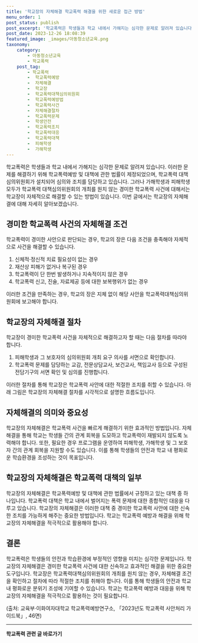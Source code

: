 ```yaml
---
title: '학교장의 자체해결 학교폭력 해결을 위한 새로운 접근 방법'
menu_order: 1
post_status: publish
post_excerpt: '학교폭력은 학생들과 학교 내에서 가해지는 심각한 문제로 알려져 있습니다. 이러한 문제를 해결하기 위해 학교폭력예방 및 대책에 관한 법률이 제정되었으며, 학교폭력 대책심의위원회가 설치되어 심의와 조치를 담당하고 있습니다. 그러나 가해학생과 피해학생 모두가 학교폭력 대책심의위원회의 개최를 원치 않는 경미한 학교폭력 사건에 대해서는 학교장이 자체적으로 해결할 수 있는 방법이 있습니다. 이번 글에서는 학교장의 자체해결에 대해 자세히 알아보겠습니다.'
post_date: 2023-12-26 18:08:39
featured_image: _images/아동청소년교육.png
taxonomy:
    category:
        - 아동청소년교육
        - 학교폭력
    post_tag:
        - 학교폭력
        -  학교폭력예방
        -  자체해결
        -  학교장
        -  학교폭력대책심의위원회
        -  학교폭력예방법
        -  학교폭력사건
        -  자체해결절차
        -  학교폭력문제
        -  학생안전
        -  학교폭력조치
        -  학교폭력대응
        -  학교폭력대책
        -  피해학생
        -  가해학생
---
```



학교폭력은 학생들과 학교 내에서 가해지는 심각한 문제로 알려져 있습니다. 이러한 문제를 해결하기 위해 학교폭력예방 및 대책에 관한 법률이 제정되었으며, 학교폭력 대책심의위원회가 설치되어 심의와 조치를 담당하고 있습니다. 그러나 가해학생과 피해학생 모두가 학교폭력 대책심의위원회의 개최를 원치 않는 경미한 학교폭력 사건에 대해서는 학교장이 자체적으로 해결할 수 있는 방법이 있습니다. 이번 글에서는 학교장의 자체해결에 대해 자세히 알아보겠습니다.

## 경미한 학교폭력 사건의 자체해결 조건

학교폭력이 경미한 사안으로 판단되는 경우, 학교의 장은 다음 조건을 충족해야 자체적으로 사건을 해결할 수 있습니다.

1. 신체적·정신적 치료 필요성이 없는 경우
2. 재산상 피해가 없거나 복구된 경우
3. 학교폭력이 단 한번 발생하거나 지속적이지 않은 경우
4. 학교폭력 신고, 진술, 자료제공 등에 대한 보복행위가 없는 경우

이러한 조건을 만족하는 경우, 학교의 장은 지체 없이 해당 사안을 학교폭력대책심의위원회에 보고해야 합니다.

## 학교장의 자체해결 절차

학교장이 경미한 학교폭력 사건을 자체적으로 해결하고자 할 때는 다음 절차를 따라야 합니다.

1. 피해학생과 그 보호자의 심의위원회 개최 요구 의사를 서면으로 확인합니다.
2. 학교폭력 문제를 담당하는 교감, 전문상담교사, 보건교사, 책임교사 등으로 구성된 전담기구의 서면 확인 및 심의를 진행합니다.

이러한 절차를 통해 학교장은 학교폭력 사안에 대한 적절한 조치를 취할 수 있습니다. 아래 그림은 학교장의 자체해결 절차를 시각적으로 설명한 흐름도입니다.


## 자체해결의 의미와 중요성

학교장의 자체해결은 학교폭력 사건을 빠르게 해결하기 위한 효과적인 방법입니다. 자체해결을 통해 학교는 학생들 간의 관계 회복을 도모하고 학교폭력이 재발되지 않도록 노력해야 합니다. 또한, 필요한 경우 프로그램을 운영하여 피해학생, 가해학생 및 그 보호자 간의 관계 회복을 지원할 수도 있습니다. 이를 통해 학생들의 안전과 학교 내 평화로운 학습환경을 조성하는 것이 목표입니다.

## 학교장의 자체해결은 학교폭력 대책의 일부

학교장의 자체해결은 학교폭력예방 및 대책에 관한 법률에서 규정하고 있는 대책 중 하나입니다. 학교폭력 대책은 학교 내에서 벌어지는 폭력 문제에 대한 종합적인 대응을 다루고 있습니다. 학교장의 자체해결은 이러한 대책 중 경미한 학교폭력 사안에 대한 신속한 조치를 가능하게 해주는 중요한 방법입니다. 학교는 학교폭력 예방과 해결을 위해 학교장의 자체해결을 적극적으로 활용해야 합니다.

## 결론

학교폭력은 학생들의 안전과 학습환경에 부정적인 영향을 미치는 심각한 문제입니다. 학교장의 자체해결은 경미한 학교폭력 사건에 대한 신속하고 효과적인 해결을 위한 중요한 도구입니다. 학교장은 학교폭력대책심의위원회의 개최를 원치 않는 경우, 자체해결 조건을 확인하고 절차에 따라 적절한 조치를 취해야 합니다. 이를 통해 학생들의 안전과 학교 내 평화로운 분위기 조성에 기여할 수 있습니다. 학교는 학교폭력 예방과 대응을 위해 학교장의 자체해결을 적극적으로 활용하는 것이 필요합니다.

(출처: 교육부·이화여자대학교 학교폭력예방연구소, 「2023년도 학교폭력 사안처리 가이드북」, 46면)
<!-- wp:separator -->
<hr class="wp-block-separator has-alpha-channel-opacity"/>
<!-- /wp:separator -->

<!-- wp:group {"backgroundColor":"base","layout":{"type":"constrained"}} -->
<div class="wp-block-group has-base-background-color has-background"><!-- wp:paragraph {"align":"center","fontSize":"medium"} -->
<p class="has-text-align-center has-large-font-size"><strong>학교폭력 관련 글 바로가기</strong></p>
<!-- /wp:paragraph -->


<!-- wp:latest-posts
{"categories":[{"id":35370,"count":19,"description":"","link":"https://uknowlaw.com/category/%ed%95%99%ea%b5%90%ed%8f%ad%eb%a0%a5/","name":"학교폭력","slug":"학교폭력","taxonomy":"category","parent":0,"meta":[],"_links":{"self":[{"href":"https://uknowlaw.com/wp-json/wp/v2/categories/35370"}],"collection":[{"href":"https://uknowlaw.com/wp-json/wp/v2/categories"}],"about":[{"href":"https://uknowlaw.com/wp-json/wp/v2/taxonomies/category"}],"wp:post_type":[{"href":"https://uknowlaw.com/wp-json/wp/v2/posts?categories=35370"}],"curies":[{"name":"wp","href":"https://api.w.org/{rel}","templated":true}]}}],"postsToShow":100,"excerptLength":28,"postLayout":"grid","columns":2,"featuredImageAlign":"left","featuredImageSizeSlug":"large","fontSize":"small"} /--></div>
<!-- /wp:group -->